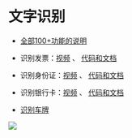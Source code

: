 # 文字识别

- [全部100+功能的说明](https://mp.weixin.qq.com/s/WxICBZZSgkm-OrvXB82hbg)

- 识别发票：[视频](https://www.bilibili.com/video/BV1Y3411R7q7/) 、 [代码和文档](https://mp.weixin.qq.com/s/agsF8ttwxOiZyizsTKBxMQ)

- 识别身份证：[视频](https://www.bilibili.com/video/BV133411d7XF) 、 [代码和文档](https://mp.weixin.qq.com/s/4PNhYZ1k2au5XoZOBdUM6A)

- 识别银行卡：[视频](https://www.bilibili.com/video/BV1QY4y1o7qc/?spm_id_from=333.999.0.0) 、 [代码和文档](https://mp.weixin.qq.com/s/QQ1cepAISH0PKWfc5v6G6w)

- [识别车牌](https://mp.weixin.qq.com/s/owXyC5DjbOwrcHpTGjMbJA)


![](https://article-1300615378.cos.ap-nanjing.myqcloud.com/potencent%2Fapi-doc%2Fshare.jpg)

